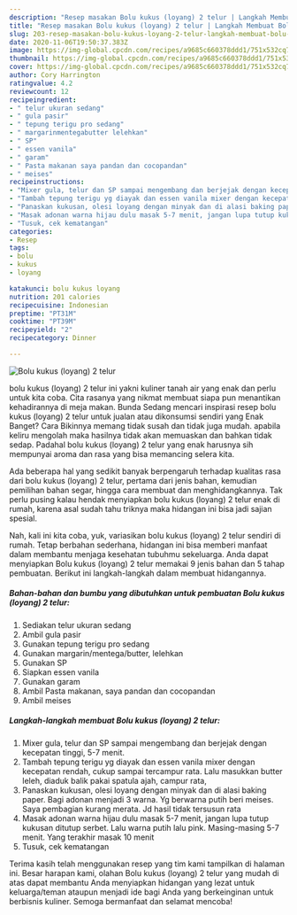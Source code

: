 ```yaml
---
description: "Resep masakan Bolu kukus (loyang) 2 telur | Langkah Membuat Bolu kukus (loyang) 2 telur Yang Enak Dan Mudah"
title: "Resep masakan Bolu kukus (loyang) 2 telur | Langkah Membuat Bolu kukus (loyang) 2 telur Yang Enak Dan Mudah"
slug: 203-resep-masakan-bolu-kukus-loyang-2-telur-langkah-membuat-bolu-kukus-loyang-2-telur-yang-enak-dan-mudah
date: 2020-11-06T19:50:37.383Z
image: https://img-global.cpcdn.com/recipes/a9685c660378ddd1/751x532cq70/bolu-kukus-loyang-2-telur-foto-resep-utama.jpg
thumbnail: https://img-global.cpcdn.com/recipes/a9685c660378ddd1/751x532cq70/bolu-kukus-loyang-2-telur-foto-resep-utama.jpg
cover: https://img-global.cpcdn.com/recipes/a9685c660378ddd1/751x532cq70/bolu-kukus-loyang-2-telur-foto-resep-utama.jpg
author: Cory Harrington
ratingvalue: 4.2
reviewcount: 12
recipeingredient:
- " telur ukuran sedang"
- " gula pasir"
- " tepung terigu pro sedang"
- " margarinmentegabutter lelehkan"
- " SP"
- " essen vanila"
- " garam"
- " Pasta makanan saya pandan dan cocopandan"
- " meises"
recipeinstructions:
- "Mixer gula, telur dan SP sampai mengembang dan berjejak dengan kecepatan tinggi, 5-7 menit."
- "Tambah tepung terigu yg diayak dan essen vanila mixer dengan kecepatan rendah, cukup sampai tercampur rata. Lalu masukkan butter leleh, diaduk balik pakai spatula ajah, campur rata,"
- "Panaskan kukusan, olesi loyang dengan minyak dan di alasi baking paper. Bagi adonan menjadi 3 warna. Yg berwarna putih beri meises. Saya pembagian kurang merata. Jd hasil tidak tersusun rata"
- "Masak adonan warna hijau dulu masak 5-7 menit, jangan lupa tutup kukusan ditutup serbet. Lalu warna putih lalu pink. Masing-masing 5-7 menit. Yang terakhir masak 10 menit"
- "Tusuk, cek kematangan"
categories:
- Resep
tags:
- bolu
- kukus
- loyang

katakunci: bolu kukus loyang 
nutrition: 201 calories
recipecuisine: Indonesian
preptime: "PT31M"
cooktime: "PT39M"
recipeyield: "2"
recipecategory: Dinner

---
```



![Bolu kukus (loyang) 2 telur](https://img-global.cpcdn.com/recipes/a9685c660378ddd1/751x532cq70/bolu-kukus-loyang-2-telur-foto-resep-utama.jpg)


bolu kukus (loyang) 2 telur ini yakni kuliner tanah air yang enak dan perlu untuk kita coba. Cita rasanya yang nikmat membuat siapa pun menantikan kehadirannya di meja makan.
Bunda Sedang mencari inspirasi resep bolu kukus (loyang) 2 telur untuk jualan atau dikonsumsi sendiri yang Enak Banget? Cara Bikinnya memang tidak susah dan tidak juga mudah. apabila keliru mengolah maka hasilnya tidak akan memuaskan dan bahkan tidak sedap. Padahal bolu kukus (loyang) 2 telur yang enak harusnya sih mempunyai aroma dan rasa yang bisa memancing selera kita.

Ada beberapa hal yang sedikit banyak berpengaruh terhadap kualitas rasa dari bolu kukus (loyang) 2 telur, pertama dari jenis bahan, kemudian pemilihan bahan segar, hingga cara membuat dan menghidangkannya. Tak perlu pusing kalau hendak menyiapkan bolu kukus (loyang) 2 telur enak di rumah, karena asal sudah tahu triknya maka hidangan ini bisa jadi sajian spesial.




Nah, kali ini kita coba, yuk, variasikan bolu kukus (loyang) 2 telur sendiri di rumah. Tetap berbahan sederhana, hidangan ini bisa memberi manfaat dalam membantu menjaga kesehatan tubuhmu sekeluarga. Anda dapat menyiapkan Bolu kukus (loyang) 2 telur memakai 9 jenis bahan dan 5 tahap pembuatan. Berikut ini langkah-langkah dalam membuat hidangannya.

<!--inarticleads1-->

##### Bahan-bahan dan bumbu yang dibutuhkan untuk pembuatan Bolu kukus (loyang) 2 telur:

1. Sediakan  telur ukuran sedang
1. Ambil  gula pasir
1. Gunakan  tepung terigu pro sedang
1. Gunakan  margarin/mentega/butter, lelehkan
1. Gunakan  SP
1. Siapkan  essen vanila
1. Gunakan  garam
1. Ambil  Pasta makanan, saya pandan dan cocopandan
1. Ambil  meises




<!--inarticleads2-->

##### Langkah-langkah membuat Bolu kukus (loyang) 2 telur:

1. Mixer gula, telur dan SP sampai mengembang dan berjejak dengan kecepatan tinggi, 5-7 menit.
1. Tambah tepung terigu yg diayak dan essen vanila mixer dengan kecepatan rendah, cukup sampai tercampur rata. Lalu masukkan butter leleh, diaduk balik pakai spatula ajah, campur rata,
1. Panaskan kukusan, olesi loyang dengan minyak dan di alasi baking paper. Bagi adonan menjadi 3 warna. Yg berwarna putih beri meises. Saya pembagian kurang merata. Jd hasil tidak tersusun rata
1. Masak adonan warna hijau dulu masak 5-7 menit, jangan lupa tutup kukusan ditutup serbet. Lalu warna putih lalu pink. Masing-masing 5-7 menit. Yang terakhir masak 10 menit
1. Tusuk, cek kematangan




Terima kasih telah menggunakan resep yang tim kami tampilkan di halaman ini. Besar harapan kami, olahan Bolu kukus (loyang) 2 telur yang mudah di atas dapat membantu Anda menyiapkan hidangan yang lezat untuk keluarga/teman ataupun menjadi ide bagi Anda yang berkeinginan untuk berbisnis kuliner. Semoga bermanfaat dan selamat mencoba!
